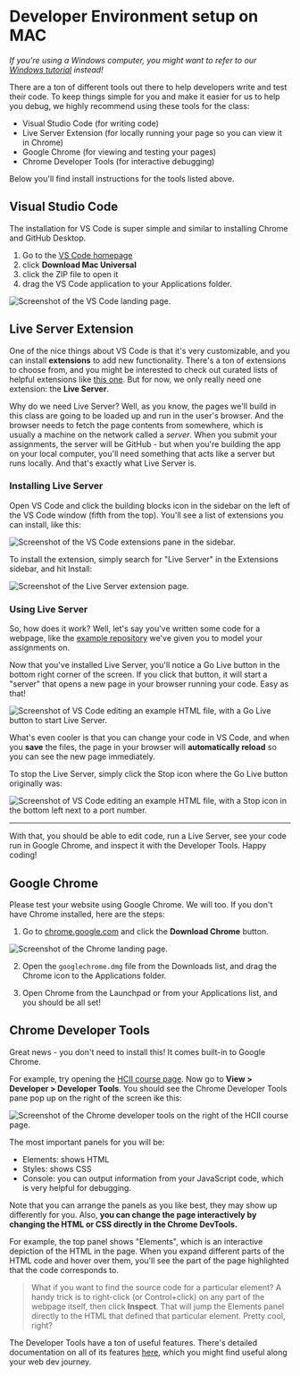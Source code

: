 # Developer Environment setup on MAC

_If you're using a Windows computer, you might want to refer to our [Windows tutorial](./DeveloperEnvironment--Win.md) instead!_

There are a ton of different tools out there to help developers write and test their code. To keep things simple for you and make it easier for us to help you debug, we highly recommend using these tools for the class:

- Visual Studio Code (for writing code)
- Live Server Extension (for locally running your page so you can view it in Chrome)
- Google Chrome (for viewing and testing your pages)
- Chrome Developer Tools (for interactive debugging)


Below you'll find install instructions for the tools listed above.


## Visual Studio Code

The installation for VS Code is super simple and similar to installing Chrome and GitHub Desktop. 
1. Go to the [VS Code homepage](https://code.visualstudio.com/) 
2. click **Download Mac Universal**
3. click the ZIP file to open it 
4. drag the VS Code application to your Applications folder.

![Screenshot of the VS Code landing page.](./assets/mac/vscode-homepage.png)

## Live Server Extension

One of the nice things about VS Code is that it's very customizable, and you can install **extensions** to add new functionality. There's a ton of extensions to choose from, and you might be interested to check out curated lists of helpful extensions like [this one](https://www.sitepoint.com/vs-code-extensions-javascript-developers/). But for now, we only really need one extension: the **Live Server**.

Why do we need Live Server? Well, as you know, the pages we'll build in this class are going to be loaded up and run in the user's browser. And the browser needs to fetch the page contents from somewhere, which is usually a machine on the network called a _server_. When you submit your assignments, the server will be GitHub - but when you're building the app on your local computer, you'll need something that acts like a server but runs locally. And that's exactly what Live Server is.

### Installing Live Server
Open VS Code and click the building blocks icon in the sidebar on the left of the VS Code window (fifth from the top). You'll see a list of extensions you can install, like this:

![Screenshot of the VS Code extensions pane in the sidebar.](./assets/mac/vscode-extensions.png)

To install the extension, simply search for "Live Server" in the Extensions sidebar, and hit Install:

![Screenshot of the Live Server extension page.](./assets/mac/vscode-live-server.png)


### Using Live Server

So, how does it work? Well, let's say you've written some code for a webpage, like the [example repository](https://github.com/interactive-structures/teach-pui-example) we've given you to model your assignments on.

Now that you've installed Live Server, you'll notice a Go Live button in the bottom right corner of the screen. If you click that button, it will start a "server" that opens a new page in your browser running your code. Easy as that!

![Screenshot of VS Code editing an example HTML file, with a Go Live button to start Live Server.](./assets/mac/live-server-start.png)

What's even cooler is that you can change your code in VS Code, and when you **save** the files, the page in your browser will **automatically reload** so you can see the new page immediately.

To stop the Live Server, simply click the Stop icon where the Go Live button originally was:

![Screenshot of VS Code editing an example HTML file, with a Stop icon in the bottom left next to a port number.](./assets/mac/live-server-stop.png)

---

With that, you should be able to edit code, run a Live Server, see your code run in Google Chrome, and inspect it with the Developer Tools. Happy coding!


## Google Chrome

Please test your website using Google Chrome. We will too. If you don't have Chrome installed, here are the steps: 

1. Go to [chrome.google.com](https://www.google.com/chrome/downloads/) and click the **Download Chrome** button.

![Screenshot of the Chrome landing page.](./assets/mac/chrome-homepage.png)

2. Open the `googlechrome.dmg` file from the Downloads list, and drag the Chrome icon to the Applications folder.

3. Open Chrome from the Launchpad or from your Applications list, and you should be all set!

## Chrome Developer Tools

Great news - you don't need to install this! It comes built-in to Google Chrome.

For example, try opening the [HCII course page](https://www.hcii.cmu.edu/academics/courses). Now go to **View > Developer > Developer Tools**. You should see the Chrome Developer Tools pane pop up on the right of the screen ike this:

![Screenshot of the Chrome developer tools on the right of the HCII course page.](./assets/mac/chrome-devtools.png)

The most important panels for you will be:
- Elements: shows HTML
- Styles: shows CSS
- Console: you can output information from your JavaScript code, which is very helpful for debugging.

Note that you can arrange the panels as you like best, they may show up differently for you. Also, **you can change the page interactively by changing the HTML or CSS directly in the Chrome DevTools.**

For example, the top panel shows "Elements", which is an interactive depiction of the HTML in the page. When you expand different parts of the HTML code and hover over them, you'll see the part of the page highlighted that the code corresponds to.

> What if you want to find the source code for a particular element? A handy trick is to right-click (or Control+click) on any part of the webpage itself, then click **Inspect**. That will jump the Elements panel directly to the HTML that defined that particular element. Pretty cool, right?


The Developer Tools have a ton of useful features. There's detailed documentation on all of its features [here](https://developer.chrome.com/docs/devtools/), which you might find useful along your web dev journey.